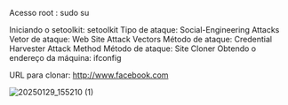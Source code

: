 Acesso root : sudo su


  Iniciando o setoolkit: setoolkit
  Tipo de ataque: Social-Engineering Attacks
  Vetor de ataque: Web Site Attack Vectors
  Método de ataque: Credential Harvester Attack Method 
  Método de ataque: Site Cloner
  Obtendo o endereço da máquina: ifconfig

  URL para clonar: http://www.facebook.com

![20250129_155210 (1)](https://github.com/user-attachments/assets/81f272e0-2ca4-480f-9802-15ec79ed4ea2)

